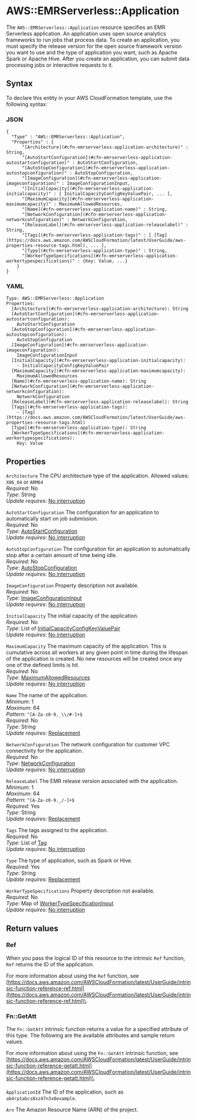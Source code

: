 # AWS::EMRServerless::Application<a name="aws-resource-emrserverless-application"></a>

The `AWS::EMRServerless::Application` resource specifies an EMR Serverless application\. An application uses open source analytics frameworks to run jobs that process data\. To create an application, you must specify the release version for the open source framework version you want to use and the type of application you want, such as Apache Spark or Apache Hive\. After you create an application, you can submit data processing jobs or interactive requests to it\.

## Syntax<a name="aws-resource-emrserverless-application-syntax"></a>

To declare this entity in your AWS CloudFormation template, use the following syntax:

### JSON<a name="aws-resource-emrserverless-application-syntax.json"></a>

```
{
  "Type" : "AWS::EMRServerless::Application",
  "Properties" : {
      "[Architecture](#cfn-emrserverless-application-architecture)" : String,
      "[AutoStartConfiguration](#cfn-emrserverless-application-autostartconfiguration)" : AutoStartConfiguration,
      "[AutoStopConfiguration](#cfn-emrserverless-application-autostopconfiguration)" : AutoStopConfiguration,
      "[ImageConfiguration](#cfn-emrserverless-application-imageconfiguration)" : ImageConfigurationInput,
      "[InitialCapacity](#cfn-emrserverless-application-initialcapacity)" : [ InitialCapacityConfigKeyValuePair, ... ],
      "[MaximumCapacity](#cfn-emrserverless-application-maximumcapacity)" : MaximumAllowedResources,
      "[Name](#cfn-emrserverless-application-name)" : String,
      "[NetworkConfiguration](#cfn-emrserverless-application-networkconfiguration)" : NetworkConfiguration,
      "[ReleaseLabel](#cfn-emrserverless-application-releaselabel)" : String,
      "[Tags](#cfn-emrserverless-application-tags)" : [ [Tag](https://docs.aws.amazon.com/AWSCloudFormation/latest/UserGuide/aws-properties-resource-tags.html), ... ],
      "[Type](#cfn-emrserverless-application-type)" : String,
      "[WorkerTypeSpecifications](#cfn-emrserverless-application-workertypespecifications)" : {Key: Value, ...}
    }
}
```

### YAML<a name="aws-resource-emrserverless-application-syntax.yaml"></a>

```
Type: AWS::EMRServerless::Application
Properties: 
  [Architecture](#cfn-emrserverless-application-architecture): String
  [AutoStartConfiguration](#cfn-emrserverless-application-autostartconfiguration): 
    AutoStartConfiguration
  [AutoStopConfiguration](#cfn-emrserverless-application-autostopconfiguration): 
    AutoStopConfiguration
  [ImageConfiguration](#cfn-emrserverless-application-imageconfiguration): 
    ImageConfigurationInput
  [InitialCapacity](#cfn-emrserverless-application-initialcapacity): 
    - InitialCapacityConfigKeyValuePair
  [MaximumCapacity](#cfn-emrserverless-application-maximumcapacity): 
    MaximumAllowedResources
  [Name](#cfn-emrserverless-application-name): String
  [NetworkConfiguration](#cfn-emrserverless-application-networkconfiguration): 
    NetworkConfiguration
  [ReleaseLabel](#cfn-emrserverless-application-releaselabel): String
  [Tags](#cfn-emrserverless-application-tags): 
    - [Tag](https://docs.aws.amazon.com/AWSCloudFormation/latest/UserGuide/aws-properties-resource-tags.html)
  [Type](#cfn-emrserverless-application-type): String
  [WorkerTypeSpecifications](#cfn-emrserverless-application-workertypespecifications): 
    Key: Value
```

## Properties<a name="aws-resource-emrserverless-application-properties"></a>

`Architecture`  <a name="cfn-emrserverless-application-architecture"></a>
The CPU architecture type of the application\. Allowed values: `X86_64` or `ARM64`  
*Required*: No  
*Type*: String  
*Update requires*: [No interruption](https://docs.aws.amazon.com/AWSCloudFormation/latest/UserGuide/using-cfn-updating-stacks-update-behaviors.html#update-no-interrupt)

`AutoStartConfiguration`  <a name="cfn-emrserverless-application-autostartconfiguration"></a>
The configuration for an application to automatically start on job submission\.  
*Required*: No  
*Type*: [AutoStartConfiguration](aws-properties-emrserverless-application-autostartconfiguration.md)  
*Update requires*: [No interruption](https://docs.aws.amazon.com/AWSCloudFormation/latest/UserGuide/using-cfn-updating-stacks-update-behaviors.html#update-no-interrupt)

`AutoStopConfiguration`  <a name="cfn-emrserverless-application-autostopconfiguration"></a>
The configuration for an application to automatically stop after a certain amount of time being idle\.  
*Required*: No  
*Type*: [AutoStopConfiguration](aws-properties-emrserverless-application-autostopconfiguration.md)  
*Update requires*: [No interruption](https://docs.aws.amazon.com/AWSCloudFormation/latest/UserGuide/using-cfn-updating-stacks-update-behaviors.html#update-no-interrupt)

`ImageConfiguration`  <a name="cfn-emrserverless-application-imageconfiguration"></a>
Property description not available\.  
*Required*: No  
*Type*: [ImageConfigurationInput](aws-properties-emrserverless-application-imageconfigurationinput.md)  
*Update requires*: [No interruption](https://docs.aws.amazon.com/AWSCloudFormation/latest/UserGuide/using-cfn-updating-stacks-update-behaviors.html#update-no-interrupt)

`InitialCapacity`  <a name="cfn-emrserverless-application-initialcapacity"></a>
The initial capacity of the application\.  
*Required*: No  
*Type*: List of [InitialCapacityConfigKeyValuePair](aws-properties-emrserverless-application-initialcapacityconfigkeyvaluepair.md)  
*Update requires*: [No interruption](https://docs.aws.amazon.com/AWSCloudFormation/latest/UserGuide/using-cfn-updating-stacks-update-behaviors.html#update-no-interrupt)

`MaximumCapacity`  <a name="cfn-emrserverless-application-maximumcapacity"></a>
The maximum capacity of the application\. This is cumulative across all workers at any given point in time during the lifespan of the application is created\. No new resources will be created once any one of the defined limits is hit\.  
*Required*: No  
*Type*: [MaximumAllowedResources](aws-properties-emrserverless-application-maximumallowedresources.md)  
*Update requires*: [No interruption](https://docs.aws.amazon.com/AWSCloudFormation/latest/UserGuide/using-cfn-updating-stacks-update-behaviors.html#update-no-interrupt)

`Name`  <a name="cfn-emrserverless-application-name"></a>
The name of the application\.  
*Minimum*: 1  
*Maximum*: 64  
*Pattern*: `^[A-Za-z0-9._\\/#-]+$`  
*Required*: No  
*Type*: String  
*Update requires*: [Replacement](https://docs.aws.amazon.com/AWSCloudFormation/latest/UserGuide/using-cfn-updating-stacks-update-behaviors.html#update-replacement)

`NetworkConfiguration`  <a name="cfn-emrserverless-application-networkconfiguration"></a>
The network configuration for customer VPC connectivity for the application\.  
*Required*: No  
*Type*: [NetworkConfiguration](aws-properties-emrserverless-application-networkconfiguration.md)  
*Update requires*: [No interruption](https://docs.aws.amazon.com/AWSCloudFormation/latest/UserGuide/using-cfn-updating-stacks-update-behaviors.html#update-no-interrupt)

`ReleaseLabel`  <a name="cfn-emrserverless-application-releaselabel"></a>
The EMR release version associated with the application\.  
*Minimum*: 1  
*Maximum*: 64  
*Pattern*: `^[A-Za-z0-9._/-]+$`  
*Required*: Yes  
*Type*: String  
*Update requires*: [Replacement](https://docs.aws.amazon.com/AWSCloudFormation/latest/UserGuide/using-cfn-updating-stacks-update-behaviors.html#update-replacement)

`Tags`  <a name="cfn-emrserverless-application-tags"></a>
The tags assigned to the application\.  
*Required*: No  
*Type*: List of [Tag](https://docs.aws.amazon.com/AWSCloudFormation/latest/UserGuide/aws-properties-resource-tags.html)  
*Update requires*: [No interruption](https://docs.aws.amazon.com/AWSCloudFormation/latest/UserGuide/using-cfn-updating-stacks-update-behaviors.html#update-no-interrupt)

`Type`  <a name="cfn-emrserverless-application-type"></a>
The type of application, such as Spark or Hive\.  
*Required*: Yes  
*Type*: String  
*Update requires*: [Replacement](https://docs.aws.amazon.com/AWSCloudFormation/latest/UserGuide/using-cfn-updating-stacks-update-behaviors.html#update-replacement)

`WorkerTypeSpecifications`  <a name="cfn-emrserverless-application-workertypespecifications"></a>
Property description not available\.  
*Required*: No  
*Type*: Map of [WorkerTypeSpecificationInput](aws-properties-emrserverless-application-workertypespecificationinput.md)  
*Update requires*: [No interruption](https://docs.aws.amazon.com/AWSCloudFormation/latest/UserGuide/using-cfn-updating-stacks-update-behaviors.html#update-no-interrupt)

## Return values<a name="aws-resource-emrserverless-application-return-values"></a>

### Ref<a name="aws-resource-emrserverless-application-return-values-ref"></a>

When you pass the logical ID of this resource to the intrinsic `Ref` function, `Ref` returns the ID of the application\.

For more information about using the `Ref` function, see [https://docs.aws.amazon.com/AWSCloudFormation/latest/UserGuide/intrinsic-function-reference-ref.html](https://docs.aws.amazon.com/AWSCloudFormation/latest/UserGuide/intrinsic-function-reference-ref.html)\.

### Fn::GetAtt<a name="aws-resource-emrserverless-application-return-values-fn--getatt"></a>

The `Fn::GetAtt` intrinsic function returns a value for a specified attribute of this type\. The following are the available attributes and sample return values\.

For more information about using the `Fn::GetAtt` intrinsic function, see [https://docs.aws.amazon.com/AWSCloudFormation/latest/UserGuide/intrinsic-function-reference-getatt.html](https://docs.aws.amazon.com/AWSCloudFormation/latest/UserGuide/intrinsic-function-reference-getatt.html)\.

#### <a name="aws-resource-emrserverless-application-return-values-fn--getatt-fn--getatt"></a>

`ApplicationId`  <a name="ApplicationId-fn::getatt"></a>
The ID of the application, such as `ab4rp1abcs8xz47n3x0example`\.

`Arn`  <a name="Arn-fn::getatt"></a>
The Amazon Resource Name \(ARN\) of the project\.